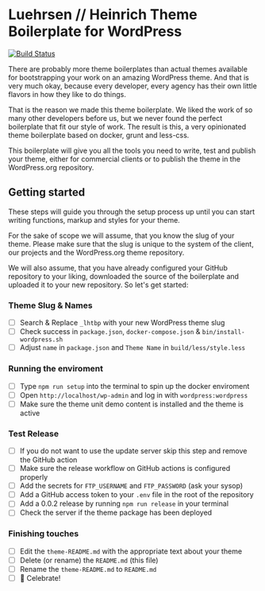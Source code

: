 # Luehrsen // Heinrich Theme Boilerplate for WordPress

[![Build Status](https://travis-ci.com/luehrsenheinrich/wp-theme-boilerplate.svg?branch=master)](https://travis-ci.com/luehrsenheinrich/wp-theme-boilerplate)

There are probably more theme boilerplates than actual themes available for
bootstrapping your work on an amazing WordPress theme. And that is very much
okay, because every developer, every agency has their own little flavors in how
they like to do things.

That is the reason we made this theme boilerplate. We liked the work of so many
other developers before us, but we never found the perfect boilerplate that fit
our style of work. The result is this, a very opinionated theme boilerplate
based on docker, grunt and less-css.

This boilerplate will give you all the tools you need to write, test and publish
your theme, either for commercial clients or to publish the theme in the
WordPress.org repository.


## Getting started

These steps will guide you through the setup process up until you can start
writing functions, markup and styles for your theme.

For the sake of scope we will assume, that you know the slug of your theme.
Please make sure that the slug is unique to the system of the client, our
projects and the WordPress.org theme repository.

We will also assume, that you have already configured your GitHub repository to
your liking, downloaded the source of the boilerplate and uploaded it to your
new repository. So let's get started:

### Theme Slug & Names

- [ ] Search & Replace `_lhtbp` with your new WordPress theme slug
- [ ] Check success in `package.json`, `docker-compose.json` & `bin/install-wordpress.sh`
- [ ] Adjust `name` in `package.json` and `Theme Name` in `build/less/style.less`

### Running the enviroment

- [ ] Type `npm run setup` into the terminal to spin up the docker enviroment
- [ ] Open `http://localhost/wp-admin` and log in with `wordpress:wordpress`
- [ ] Make sure the theme unit demo content is installed and the theme is active

### Test Release

- [ ] If you do not want to use the update server skip this step and remove the GitHub action
- [ ] Make sure the release workflow on GitHub actions is configured properly
- [ ] Add the secrets for `FTP_USERNAME` and `FTP_PASSWORD` (ask your sysop)
- [ ] Add a GitHub access token to your `.env` file in the root of the repository
- [ ] Add a 0.0.2 release by running `npm run release` in your terminal
- [ ] Check the server if the theme package has been deployed

### Finishing touches

- [ ] Edit the `theme-README.md` with the appropriate text about your theme
- [ ] Delete (or rename) the `README.md` (this file)
- [ ] Rename the `theme-README.md` to `README.md`
- [ ] 🎉  Celebrate!
